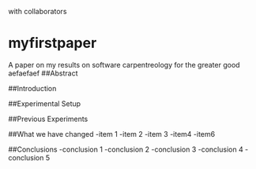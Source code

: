 with collaborators

# myfirstpaper
A paper on my results on software carpentreology for the greater good
aefaefaef
##Abstract

##Introduction

##Experimental Setup

##Previous Experiments

##What we have changed
-item 1
-item 2
-item 3
-item4
-item6

##Conclusions
-conclusion 1
-conclusion 2
-conclusion 3
-conclusion 4
-conclusion 5

